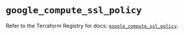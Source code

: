 # `google_compute_ssl_policy`

Refer to the Terraform Registry for docs: [`google_compute_ssl_policy`](https://registry.terraform.io/providers/hashicorp/google/5.37.0/docs/resources/compute_ssl_policy).
